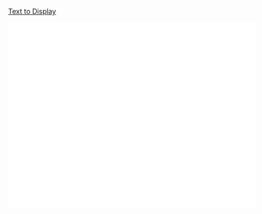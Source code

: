 [Text to Display](https://github.com/sundaybest3/Spring2024/raw/main/Corpus/Readingtext.md)

![Alt Text](https://github.com/sundaybest3/Spring2024/raw/main/Corpus/wordcloud.png)


